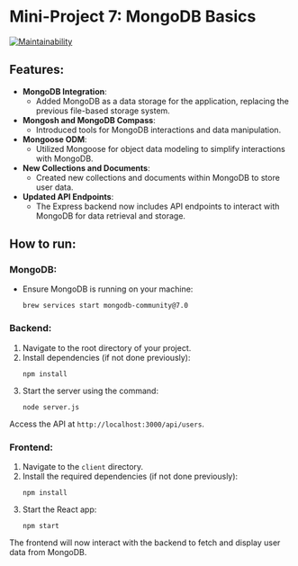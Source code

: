 # Mini-Project 7: MongoDB Basics

[![Maintainability](https://api.codeclimate.com/v1/badges/df7d557610ea4dfcb364/maintainability)](https://codeclimate.com/github/Evangre/Project1NodeBasics/maintainability)

## Features:

- **MongoDB Integration**:
  - Added MongoDB as a data storage for the application, replacing the previous file-based storage system.
- **Mongosh and MongoDB Compass**:
  - Introduced tools for MongoDB interactions and data manipulation.
- **Mongoose ODM**:
  - Utilized Mongoose for object data modeling to simplify interactions with MongoDB.
- **New Collections and Documents**:
  - Created new collections and documents within MongoDB to store user data.
- **Updated API Endpoints**:
  - The Express backend now includes API endpoints to interact with MongoDB for data retrieval and storage.

## How to run:

### MongoDB:

- Ensure MongoDB is running on your machine:
  ```shell
  brew services start mongodb-community@7.0
  ```

### Backend:

1. Navigate to the root directory of your project.
2. Install dependencies (if not done previously):
   ```shell
   npm install
   ```
3. Start the server using the command:
   ```shell
   node server.js
   ```

Access the API at `http://localhost:3000/api/users`.

### Frontend:

1. Navigate to the `client` directory.
2. Install the required dependencies (if not done previously):
   ```shell
   npm install
   ```
3. Start the React app:
   ```shell
   npm start
   ```

The frontend will now interact with the backend to fetch and display user data from MongoDB.

